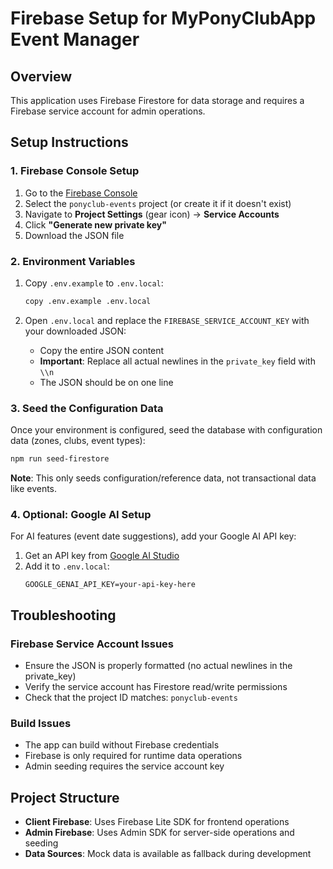 # Firebase Setup for MyPonyClubApp Event Manager

## Overview
This application uses Firebase Firestore for data storage and requires a Firebase service account for admin operations.

## Setup Instructions

### 1. Firebase Console Setup
1. Go to the [Firebase Console](https://console.firebase.google.com/)
2. Select the `ponyclub-events` project (or create it if it doesn't exist)
3. Navigate to **Project Settings** (gear icon) → **Service Accounts**
4. Click **"Generate new private key"**
5. Download the JSON file

### 2. Environment Variables
1. Copy `.env.example` to `.env.local`:
   ```bash
   copy .env.example .env.local
   ```

2. Open `.env.local` and replace the `FIREBASE_SERVICE_ACCOUNT_KEY` with your downloaded JSON:
   - Copy the entire JSON content
   - **Important**: Replace all actual newlines in the `private_key` field with `\\n`
   - The JSON should be on one line

### 3. Seed the Configuration Data
Once your environment is configured, seed the database with configuration data (zones, clubs, event types):
```bash
npm run seed-firestore
```

**Note**: This only seeds configuration/reference data, not transactional data like events.

### 4. Optional: Google AI Setup
For AI features (event date suggestions), add your Google AI API key:
1. Get an API key from [Google AI Studio](https://aistudio.google.com/)
2. Add it to `.env.local`:
   ```
   GOOGLE_GENAI_API_KEY=your-api-key-here
   ```

## Troubleshooting

### Firebase Service Account Issues
- Ensure the JSON is properly formatted (no actual newlines in the private_key)
- Verify the service account has Firestore read/write permissions
- Check that the project ID matches: `ponyclub-events`

### Build Issues
- The app can build without Firebase credentials
- Firebase is only required for runtime data operations
- Admin seeding requires the service account key

## Project Structure
- **Client Firebase**: Uses Firebase Lite SDK for frontend operations
- **Admin Firebase**: Uses Admin SDK for server-side operations and seeding
- **Data Sources**: Mock data is available as fallback during development
